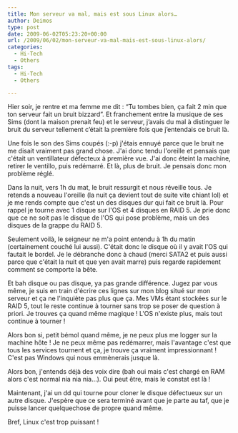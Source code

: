 ```yaml
---
title: Mon serveur va mal, mais est sous Linux alors…
author: Deimos
type: post
date: 2009-06-02T05:23:20+00:00
url: /2009/06/02/mon-serveur-va-mal-mais-est-sous-linux-alors/
categories:
  - Hi-Tech
  - Others
tags:
  - Hi-Tech
  - Others

---
```


Hier soir, je rentre et ma femme me dit : “Tu tombes bien, ça fait 2 min que ton serveur fait un bruit bizzard”. Et franchement entre la musique de ses Sims (dont la maison prenait feu) et le serveur, j’avais du mal à distinguer le bruit du serveur tellement c’était la première fois que j’entendais ce bruit là.

Une fois le son des Sims coupés (:-p) j'étais ennuyé parce que le bruit ne me disait vraiment pas grand chose. J'ai donc tendu l'oreille et pensais que c'était un ventillateur défecteux à première vue. J'ai donc éteint la machine, retirer le ventillo, puis redémarré. Et là, plus de bruit. Je pensais donc mon problème réglé.

Dans la nuit, vers 1h du mat, le bruit ressurgit et nous réveille tous. Je retends a nouveau l'oreille (la nuit ça devient tout de suite vite chiant lol) et je me rends compte que c'est un des disques dur qui fait ce bruit là. Pour rappel je tourne avec 1 disque sur l'OS et 4 disques en RAID 5. Je prie donc que ce ne soit pas le disque de l'OS qui pose problème, mais un des disques de la grappe du RAID 5.

Seulement voilà, le seigneur ne m'a point entendu à 1h du matin (certainement couché lui aussi). C'était donc le disque où il y avait l'OS qui fautait le bordel. Je le débranche donc à chaud (merci SATA2 et puis aussi parce que c'était la nuit et que yen avait marre) puis regarde rapidement comment se comporte la bête.

Et bah disque ou pas disque, ya pas grande différence. Jugez par vous même, je suis en train d'écrire ces lignes sur mon blog situé sur mon serveur et ça ne l'inquiète pas plus que ça. Mes VMs étant stockées sur le RAID 5, tout le reste continue à tourner sans trop se poser de question à priori. Je trouves ça quand même magique ! L'OS n'existe plus, mais tout continue à tourner !

Alors bon si, petit bémol quand même, je ne peux plus me logger sur la machine hôte ! Je ne peux même pas redémarrer, mais l'avantage c'est que tous les services tournent et ça, je trouve ça vraiment impressionnant ! C'est pas Windows qui nous emmènerais jusque là.
  
Alors bon, j'entends déjà des voix dire (bah oui mais c'est chargé en RAM alors c'est normal nia nia nia...). Oui peut être, mais le constat est là !

Maintenant, j'ai un dd qui tourne pour cloner le disque défectueux sur un autre disque. J'espère que ce sera terminé avant que je parte au taf, que je puisse lancer quelquechose de propre quand même.

Bref, Linux c'est trop puissant !

